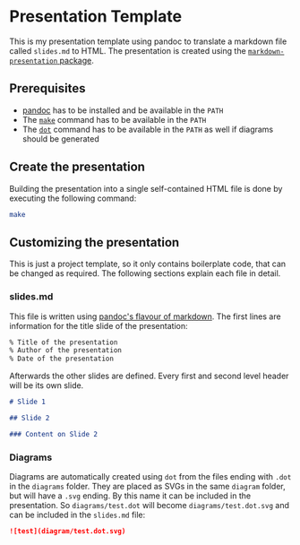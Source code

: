 # Presentation Template

This is my presentation template using pandoc to translate a markdown file called `slides.md` to HTML. The presentation
is created using the [`markdown-presentation` package](https://github.com/danrot/markdown-presentation).

## Prerequisites

- [pandoc](https://pandoc.org/installing.html) has to be installed and be available in the `PATH`
- The [`make`](https://www.gnu.org/software/make/) command has to be available in the `PATH`
- The [`dot`](https://www.graphviz.org/download/) command has to be available in the `PATH` as well if diagrams should
be generated

## Create the presentation

Building the presentation into a single self-contained HTML file is done by executing the following command:

```bash
make
```

## Customizing the presentation

This is just a project template, so it only contains boilerplate code, that can be changed as required. The following
sections explain each file in detail.

### slides.md

This file is written using [pandoc's flavour of markdown](https://pandoc.org/MANUAL.html#pandocs-markdown). The first
lines are information for the title slide of the presentation:


```markdown
% Title of the presentation
% Author of the presentation
% Date of the presentation
```

Afterwards the other slides are defined. Every first and second level header will be its own slide.

```markdown
# Slide 1

## Slide 2

### Content on Slide 2
```

### Diagrams

Diagrams are automatically created using `dot` from the files ending with `.dot` in the `diagrams` folder. They are
placed as SVGs in the same `diagram` folder, but will have a `.svg` ending. By this name it can be included in the
presentation. So `diagrams/test.dot` will become `diagrams/test.dot.svg` and can be included in the `slides.md` file:

```markdown
![test](diagram/test.dot.svg)
```
